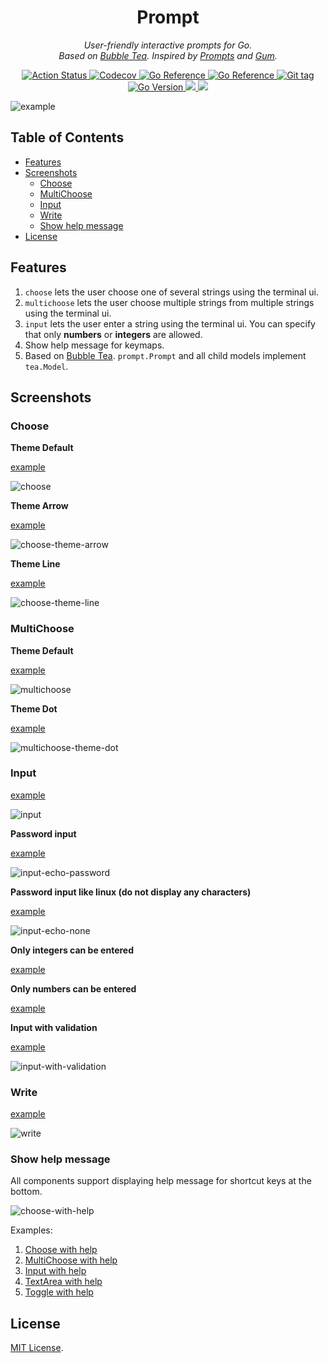 <div align="center">
  <h1>Prompt</h1>
  <p>
    <i>User-friendly interactive prompts for Go.</i>
    <br />
    <i>
      Based on <a href="https://github.com/charmbracelet/bubbletea" alt="Bubble Tea">Bubble Tea</a>.
      Inspired by <a href="https://github.com/terkelg/prompts" alt="Prompts">Prompts</a>
        and <a href="https://github.com/charmbracelet/gum" alt="Gum">Gum</a>.
    </i>
  </p>

  <p>
    <a href="https://github.com/cqroot/prompt/actions">
      <img src="https://github.com/cqroot/prompt/workflows/test/badge.svg" alt="Action Status" />
    </a>
    <a href="https://codecov.io/gh/cqroot/prompt">
      <img src="https://codecov.io/gh/cqroot/prompt/branch/main/graph/badge.svg" alt="Codecov" />
    </a>
    <a href="https://goreportcard.com/report/github.com/cqroot/prompt">
      <img src="https://goreportcard.com/badge/github.com/cqroot/prompt" alt="Go Reference" />
    </a>
    <a href="https://pkg.go.dev/github.com/cqroot/prompt">
      <img src="https://pkg.go.dev/badge/github.com/cqroot/prompt.svg" alt="Go Reference" />
    </a>
    <a href="https://github.com/cqroot/prompt/tags">
      <img src="https://img.shields.io/github/v/tag/cqroot/prompt" alt="Git tag" />
    </a>
    <a href="https://github.com/cqroot/prompt/blob/main/go.mod">
      <img src="https://img.shields.io/github/go-mod/go-version/cqroot/prompt" alt="Go Version" />
    </a>
    <a href="https://github.com/cqroot/prompt/blob/main/LICENSE">
      <img src="https://img.shields.io/github/license/cqroot/prompt" />
    </a>
    <a href="https://github.com/cqroot/prompt/issues">
      <img src="https://img.shields.io/github/issues/cqroot/prompt" />
    </a>
  </p>
</div>

![example](https://user-images.githubusercontent.com/46901748/218809805-e750b1c7-32e1-4592-a81c-107b379c504e.gif)

## Table of Contents

- [Features](#features)
- [Screenshots](#screenshots)
  - [Choose](#choose)
  - [MultiChoose](#multichoose)
  - [Input](#input)
  - [Write](#write)
  - [Show help message](#show-help-message)
- [License](#license)

## Features

1. `choose` lets the user choose one of several strings using the terminal ui.
2. `multichoose` lets the user choose multiple strings from multiple strings using the terminal ui.
3. `input` lets the user enter a string using the terminal ui.
   You can specify that only **numbers** or **integers** are allowed.
4. Show help message for keymaps.
5. Based on [Bubble Tea]("https://github.com/charmbracelet/bubbletea").
   `prompt.Prompt` and all child models implement `tea.Model`.

## Screenshots

### Choose

**Theme Default**

[example](https://github.com/cqroot/prompt/blob/main/examples/choose/main.go)

![choose](https://user-images.githubusercontent.com/46901748/218780062-a50a1043-f9ef-449a-8094-b412be831bfd.gif)

**Theme Arrow**

[example](https://github.com/cqroot/prompt/blob/main/examples/choose-theme-arrow/main.go)

![choose-theme-arrow](https://user-images.githubusercontent.com/46901748/218780071-08b71a0b-963a-4078-9ac8-14ce89b02bd1.gif)

**Theme Line**

[example](https://github.com/cqroot/prompt/blob/main/examples/choose-theme-line/main.go)

![choose-theme-line](https://user-images.githubusercontent.com/46901748/218780074-c7988e70-a51d-4101-ae38-a2388989a269.gif)

### MultiChoose

**Theme Default**

[example](https://github.com/cqroot/prompt/blob/main/examples/multichoose/main.go)

![multichoose](https://user-images.githubusercontent.com/46901748/218780644-f32430fa-9d1e-4d8a-b197-8c9d89de9317.gif)

**Theme Dot**

[example](https://github.com/cqroot/prompt/blob/main/examples/multichoose-theme-dot/main.go)

![multichoose-theme-dot](https://user-images.githubusercontent.com/46901748/218780650-f3f216a9-7670-474b-8f5a-7b705a7ae1ab.gif)

### Input

[example](https://github.com/cqroot/prompt/blob/main/examples/input/main.go)

![input](https://user-images.githubusercontent.com/46901748/218799158-68b7622d-1798-4011-8681-9865da21b5f5.gif)

**Password input**

[example](https://github.com/cqroot/prompt/blob/main/examples/input-echo-password/main.go)

![input-echo-password](https://user-images.githubusercontent.com/46901748/218799172-ce501335-9821-4bf2-949a-0c08057d810f.gif)

**Password input like linux (do not display any characters)**

[example](https://github.com/cqroot/prompt/blob/main/examples/input-echo-none/main.go)

![input-echo-none](https://user-images.githubusercontent.com/46901748/218799167-59b52b0d-228e-4cb3-8bf2-7cf844874100.gif)

**Only integers can be entered**

[example](https://github.com/cqroot/prompt/blob/main/examples/input-integer-only/main.go)

**Only numbers can be entered**

[example](https://github.com/cqroot/prompt/blob/main/examples/input-number-only/main.go)

**Input with validation**

[example](https://github.com/cqroot/prompt/blob/main/examples/input-with-validation/main.go)

![input-with-validation](https://user-images.githubusercontent.com/46901748/218799174-9355fcb1-bcef-4fe6-8421-e9472e913010.gif)

### Write

[example](https://github.com/cqroot/prompt/blob/main/examples/textarea/main.go)

![write](https://user-images.githubusercontent.com/46901748/218803991-a4f5f563-40df-45e2-b686-da4208cab6a4.gif)

### Show help message

All components support displaying help message for shortcut keys at the bottom.

![choose-with-help](https://user-images.githubusercontent.com/46901748/218780082-7808b54e-c258-427c-a91b-84b14ae7c246.gif)

Examples:

1. [Choose with help](https://github.com/cqroot/prompt/blob/main/examples/choose-with-help/main.go)
2. [MultiChoose with help](https://github.com/cqroot/prompt/blob/main/examples/multichoose-with-help/main.go)
3. [Input with help](https://github.com/cqroot/prompt/blob/main/examples/input-with-help/main.go)
4. [TextArea with help](https://github.com/cqroot/prompt/blob/main/examples/textarea-with-help/main.go)
5. [Toggle with help](https://github.com/cqroot/prompt/blob/main/examples/toggle-with-help/main.go)

## License

[MIT License](https://github.com/cqroot/prompt/blob/main/LICENSE).

